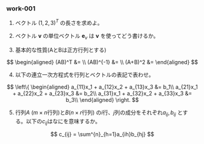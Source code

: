 ### work-001

1. ベクトル $(1, 2, 3)^T$ の長さを求めよ。

2. ベクトル $\mathbf{v}$ の単位ベクトル $\mathbf{e}_v$ は $\mathbf{v}$ を使ってどう書けるか。

3. 基本的な性質(AとBは正方行列とする)  

$$
\begin{aligned}
(AB)^T &= \\
(AB)^{-1} &= \\
(A+B)^2 &=
\end{aligned}
$$

4. 以下の連立一次方程式を行列とベクトルの表記で表わせ。  

$$
\left\{
\begin{aligned}
    a_{11}x_1 + a_{12}x_2 + a_{13}x_3     &= b_1\\
    a_{21}x_1 + a_{22}x_2 + a_{23}x_3     &= b_2\\
    a_{31}x_1 + a_{32}x_2 + a_{33}x_3     &= b_3\\
\end{aligned}
\right.
$$

5. 行列$A$ ($m \times n$行列)と$B$($n\times r$行列) の$i$行、$j$列の成分をそれぞれ$a_{ij}, b_{ij}$ とする。以下の$c_{ij}$はなにを意味するか。

$$
c_{ij} = \sum^{n}_{h=1}a_{ih}b_{hj}
$$